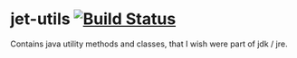 # jet-utils [![Build Status](https://travis-ci.org/jetsasank/jet-utils.svg?branch=master)](https://travis-ci.org/jetsasank/jet-utils)


 Contains java utility methods and classes, that I wish were part of jdk / jre.
